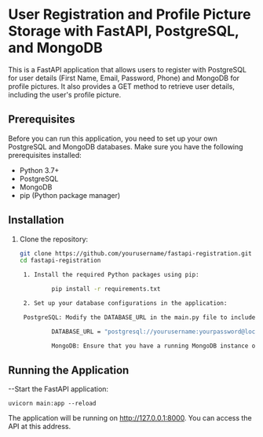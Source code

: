 # User Registration and Profile Picture Storage with FastAPI, PostgreSQL, and MongoDB

This is a FastAPI application that allows users to register with PostgreSQL for user details (First Name, Email, Password, Phone) and MongoDB for profile pictures. It also provides a GET method to retrieve user details, including the user's profile picture.

## Prerequisites

Before you can run this application, you need to set up your own PostgreSQL and MongoDB databases. Make sure you have the following prerequisites installed:

- Python 3.7+
- PostgreSQL
- MongoDB
- pip (Python package manager)

## Installation

1. Clone the repository:

   ```bash
   git clone https://github.com/yourusername/fastapi-registration.git
   cd fastapi-registration

    1. Install the required Python packages using pip:

            pip install -r requirements.txt

    2. Set up your database configurations in the application:

    PostgreSQL: Modify the DATABASE_URL in the main.py file to include your PostgreSQL database credentials.

            DATABASE_URL = "postgresql://yourusername:yourpassword@localhost/yourdatabase"

            MongoDB: Ensure that you have a running MongoDB instance on mongodb://localhost:27017.


## Running the Application

--Start the FastAPI application:

    uvicorn main:app --reload

The application will be running on http://127.0.0.1:8000. You can access the API at this address.
